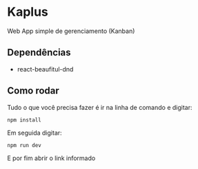 # Kaplus

Web App simple de gerenciamento (Kanban)

## Dependências

-  react-beaufitul-dnd

## Como rodar

Tudo o que você precisa fazer é ir na linha de comando e digitar:

<code>npm install</code>

Em seguida digitar:

<code>npm run dev</code>

E por fim abrir o link informado
